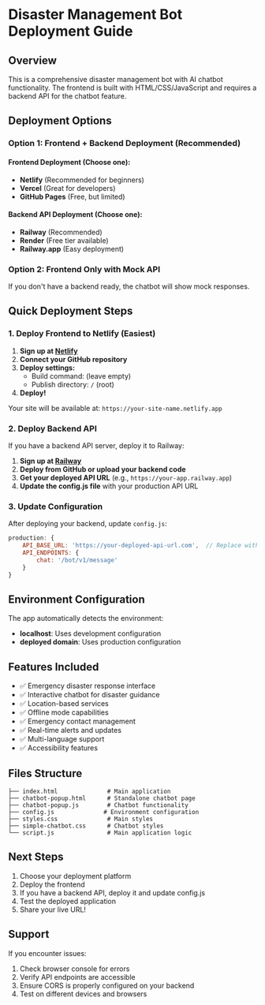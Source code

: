 # Disaster Management Bot Deployment Guide

## Overview
This is a comprehensive disaster management bot with AI chatbot functionality. The frontend is built with HTML/CSS/JavaScript and requires a backend API for the chatbot feature.

## Deployment Options

### Option 1: Frontend + Backend Deployment (Recommended)

#### Frontend Deployment (Choose one):
- **Netlify** (Recommended for beginners)
- **Vercel** (Great for developers)
- **GitHub Pages** (Free, but limited)

#### Backend API Deployment (Choose one):
- **Railway** (Recommended)
- **Render** (Free tier available)
- **Railway.app** (Easy deployment)

### Option 2: Frontend Only with Mock API
If you don't have a backend ready, the chatbot will show mock responses.

## Quick Deployment Steps

### 1. Deploy Frontend to Netlify (Easiest)

1. **Sign up at [Netlify](https://netlify.com)**
2. **Connect your GitHub repository**
3. **Deploy settings:**
   - Build command: (leave empty)
   - Publish directory: `/` (root)
4. **Deploy!**

Your site will be available at: `https://your-site-name.netlify.app`

### 2. Deploy Backend API

If you have a backend API server, deploy it to Railway:

1. **Sign up at [Railway](https://railway.app)**
2. **Deploy from GitHub or upload your backend code**
3. **Get your deployed API URL** (e.g., `https://your-app.railway.app`)
4. **Update the config.js file** with your production API URL

### 3. Update Configuration

After deploying your backend, update `config.js`:

```javascript
production: {
    API_BASE_URL: 'https://your-deployed-api-url.com',  // Replace with actual URL
    API_ENDPOINTS: {
        chat: '/bot/v1/message'
    }
}
```

## Environment Configuration

The app automatically detects the environment:
- **localhost**: Uses development configuration
- **deployed domain**: Uses production configuration

## Features Included

- ✅ Emergency disaster response interface
- ✅ Interactive chatbot for disaster guidance
- ✅ Location-based services
- ✅ Offline mode capabilities
- ✅ Emergency contact management
- ✅ Real-time alerts and updates
- ✅ Multi-language support
- ✅ Accessibility features

## Files Structure

```
├── index.html              # Main application
├── chatbot-popup.html      # Standalone chatbot page
├── chatbot-popup.js        # Chatbot functionality
├── config.js              # Environment configuration
├── styles.css              # Main styles
├── simple-chatbot.css      # Chatbot styles
└── script.js               # Main application logic
```

## Next Steps

1. Choose your deployment platform
2. Deploy the frontend
3. If you have a backend API, deploy it and update config.js
4. Test the deployed application
5. Share your live URL!

## Support

If you encounter issues:
1. Check browser console for errors
2. Verify API endpoints are accessible
3. Ensure CORS is properly configured on your backend
4. Test on different devices and browsers